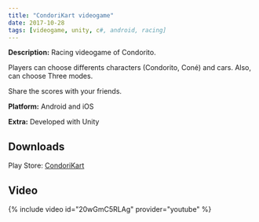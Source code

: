 ```yaml
---
title: "CondoriKart videogame"
date: 2017-10-28
tags: [videogame, unity, c#, android, racing]
---
```


<b>Description:</b> 
Racing videogame of Condorito. 

Players can choose differents characters (Condorito, Coné) and cars. Also, can choose Three modes.

Share the scores with your friends.


<b>Platform:</b> Android and iOS

<b>Extra:</b> Developed with Unity

## Downloads
Play Store: 
[CondoriKart](https://play.google.com/store/apps/details?id=com.Kauel.CondoriKart)

## Video
{% include video id="20wGmC5RLAg" provider="youtube" %}